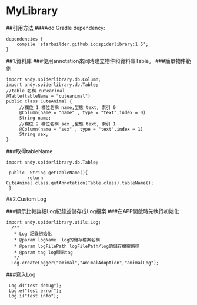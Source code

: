 # MyLibrary

##引用方法
###Add Gradle dependency:
```
dependencies {
    compile 'starbuilder.github.io:spiderlibrary:1.5';
}

```


##1.資料庫
###使用annotation來同時建立物件和資料庫Table。
###簡單物件範例
```
import andy.spiderlibrary.db.Column;
import andy.spiderlibrary.db.Table;
//table 名稱 cuteanimal
@Table(tableName = "cuteanimal")
public class CuteAnimal {
     //欄位 1 欄位名稱 name,型態 text, 索引 0
     @Column(name = "name" , type = "text",index = 0)
     String name;
     //欄位 2 欄位名稱 sex ,型態 text, 索引 1
     @Column(name = "sex" , type = "text",index = 1)
     String sex;
}
```

###取得tableName 

```
import andy.spiderlibrary.db.Table;

 public  String getTableName(){
        return CuteAnimal.class.getAnnotation(Table.class).tableName();
 }
```
 
##2.Custom Log 

###顯示比較詳細Log紀錄並儲存成Log檔案
###在APP開啟時先執行初始化

```
import andy.spiderlibrary.utils.Log;
  /**
   * Log 記錄初始化
   * @param logName  log的儲存檔案名稱
   * @param logFilePath logFilePath/log的儲存檔案路徑
   * @param tag log顯示tag
   */
  Log.createLogger("amimal","AnimalAdoption","amimalLog");
```
###寫入Log
```
 Log.d("test debug");
 Log.e("test error");
 Log.i("test info"); 
```

